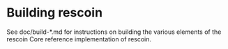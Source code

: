 Building rescoin
================

See doc/build-*.md for instructions on building the various
elements of the rescoin Core reference implementation of rescoin.
